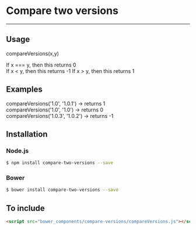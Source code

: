 # Compare two versions

----
## Usage
compareVersions(x,y)

If x === y, then this returns 0   
If x < y, then this returns -1
If x > y, then this returns 1


## Examples    
         
compareVersions('1.0', '1.0.1')  ->  returns 1  
compareVersions('1.0', '1.0')  ->  returns 0  
compareVersions('1.0.3', '1.0.2')  ->  returns -1

## Installation

### Node.js   

```sh
$ npm install compare-two-versions --save    
```

### Bower    

```sh
$ bower install compare-two-versions --save   
```

## To include

```html
<script src="bower_components/compare-versions/compareVersions.js"></script>
